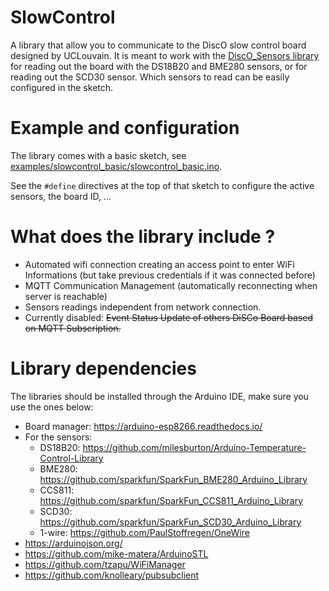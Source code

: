 # SlowControl

A library that allow you to communicate to the DiscO slow control board designed by UCLouvain.
It is meant to work with the [DiscO_Sensors library](https://cp3-git.irmp.ucl.ac.be/phase2tracker/disco_sensors) for reading out 
the board with the DS18B20 and BME280 sensors, or for reading out the SCD30 sensor.
Which sensors to read can be easily configured in the sketch.

# Example and configuration

The library comes with a basic sketch, see [examples/slowcontrol_basic/slowcontrol_basic.ino](examples/slowcontrol_basic/slowcontrol_basic.ino).

See the `#define` directives at the top of that sketch to configure the active sensors, the board ID, ...

# What does the library include ?

- Automated wifi connection creating an access point to enter WiFi Informations (but take previous credentials if it was connected before)
- MQTT Communication Management (automatically reconnecting when server is reachable)
- Sensors readings independent from network connection.
- Currently disabled: ~~Event Status Update of others DiSCo Board based on MQTT Subscription.~~

# Library dependencies

The libraries should be installed through the Arduino IDE, make sure you use the ones below:

- Board manager: https://arduino-esp8266.readthedocs.io/
- For the sensors:
    - DS18B20: https://github.com/milesburton/Arduino-Temperature-Control-Library
    - BME280: https://github.com/sparkfun/SparkFun_BME280_Arduino_Library
    - CCS811: https://github.com/sparkfun/SparkFun_CCS811_Arduino_Library
    - SCD30: https://github.com/sparkfun/SparkFun_SCD30_Arduino_Library
    - 1-wire: https://github.com/PaulStoffregen/OneWire
- https://arduinojson.org/
- https://github.com/mike-matera/ArduinoSTL
- https://github.com/tzapu/WiFiManager
- https://github.com/knolleary/pubsubclient
